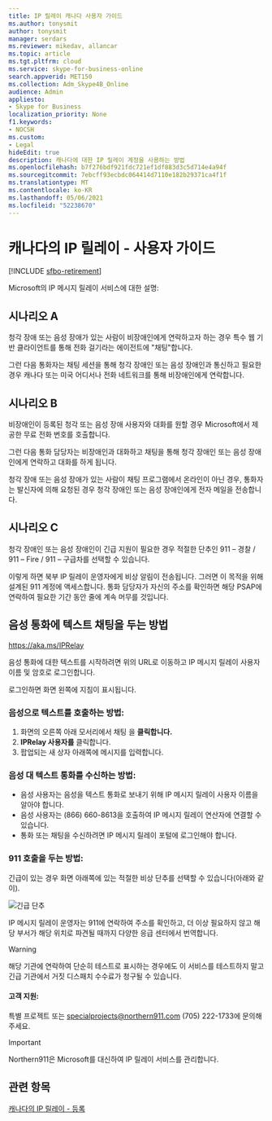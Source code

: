 ```yaml
---
title: IP 릴레이 캐나다 사용자 가이드
ms.author: tonysmit
author: tonysmit
manager: serdars
ms.reviewer: mikedav, allancar
ms.topic: article
ms.tgt.pltfrm: cloud
ms.service: skype-for-business-online
search.appverid: MET150
ms.collection: Adm_Skype4B_Online
audience: Admin
appliesto:
- Skype for Business
localization_priority: None
f1.keywords:
- NOCSH
ms.custom:
- Legal
hideEdit: true
description: 캐나다에 대한 IP 릴레이 계정을 사용하는 방법
ms.openlocfilehash: b7f276bdf921fdc721ef1df883d3c5d714e4a94f
ms.sourcegitcommit: 7ebcff93ecbdc064414d7110e182b29371ca4f1f
ms.translationtype: MT
ms.contentlocale: ko-KR
ms.lasthandoff: 05/06/2021
ms.locfileid: "52238670"
---
```

# <a name="ip-relay-in-canada---user-guide"></a>캐나다의 IP 릴레이 - 사용자 가이드

[!INCLUDE [sfbo-retirement](../../Hub/includes/sfbo-retirement.md)]

Microsoft의 IP 메시지 릴레이 서비스에 대한 설명:

## <a name="scenario-a"></a>시나리오 A
청각 장애 또는 음성 장애가 있는 사람이 비장애인에게 연락하고자 하는 경우 특수 웹 기반 클라이언트를 통해 전화 걸기라는 에이전트에 "채팅"합니다.

그런 다음 통화자는 채팅 세션을 통해 청각 장애인 또는 음성 장애인과 통신하고 필요한 경우 캐나다 또는 미국 어디서나 전화 네트워크를 통해 비장애인에게 연락합니다.

## <a name="scenario-b"></a>시나리오 B
비장애인이 등록된 청각 또는 음성 장애 사용자와 대화를 원할 경우 Microsoft에서 제공한 무료 전화 번호를 호출합니다.

그런 다음 통화 담당자는 비장애인과 대화하고 채팅을 통해 청각 장애인 또는 음성 장애인에게 연락하고 대화를 하게 됩니다.

청각 장애 또는 음성 장애가 있는 사람이 채팅 프로그램에서 온라인이 아닌 경우, 통화자는 발신자에 의해 요청된 경우 청각 장애인 또는 음성 장애인에게 전자 메일을 전송합니다.

## <a name="scenario-c"></a>시나리오 C
청각 장애인 또는 음성 장애인이 긴급 지원이 필요한 경우 적절한 단추인 911 – 경찰 / 911 – Fire / 911 – 구급차를 선택할 수 있습니다.

이렇게 하면 북부 IP 릴레이 운영자에게 비상 알림이 전송됩니다. 그러면 이 목적을 위해 설계된 911 계정에 액세스합니다. 통화 담당자가 자신의 주소를 확인하면 해당 PSAP에 연락하여 필요한 기간 동안 줄에 계속 머무를 것입니다.

## <a name="how-to-place-a-text-chat-to-voice-call"></a>음성 통화에 텍스트 채팅을 두는 방법

https://aka.ms/IPRelay

음성 통화에 대한 텍스트를 시작하려면 위의 URL로 이동하고 IP 메시지 릴레이 사용자 이름 및 암호로 로그인합니다.

로그인하면 화면 왼쪽에 지침이 표시됩니다.

### <a name="how-to-make-a-text-to-voice-call"></a>음성으로 텍스트를 호출하는 방법:
1. 화면의 오른쪽 아래 모서리에서 채팅 을 **클릭합니다.**
2. **IPRelay 사용자를** 클릭합니다.
3. 팝업되는 새 상자 아래쪽에 메시지를 입력합니다.

### <a name="how-to-receive-a-voice-to-text-call"></a>음성 대 텍스트 통화를 수신하는 방법:
- 음성 사용자는 음성을 텍스트 통화로 보내기 위해 IP 메시지 릴레이 사용자 이름을 알아야 합니다.
- 음성 사용자는 (866) 660-8613을 호출하여 IP 메시지 릴레이 연산자에 연결할 수 있습니다.
- 통화 또는 채팅을 수신하려면 IP 메시지 릴레이 포털에 로그인해야 합니다.

### <a name="how-to-place-a-911-call"></a>911 호출을 두는 방법:
긴급이 있는 경우 화면 아래쪽에 있는 적절한 비상 단추를 선택할 수 있습니다(아래와 같이).

![긴급 단추](../images/ip-relay-emergency-buttons.png)

IP 메시지 릴레이 운영자는 911에 연락하여 주소를 확인하고, 더 이상 필요하지 않고 해당 부서가 해당 위치로 파견될 때까지 다양한 응급 센터에서 번역합니다.

> [!WARNING]
> 해당 기관에 연락하여 단순히 테스트로 표시하는 경우에도 이 서비스를 테스트하지 말고 긴급 기관에서 거짓 디스패치 수수료가 청구될 수 있습니다.

#### <a name="customer-support"></a>고객 지원:
특별 프로젝트 또는 [](mailto:specialprojects@northern911.com) specialprojects@northern911.com (705) 222-1733에 문의해 주세요.

> [!IMPORTANT]
> Northern911은 Microsoft를 대신하여 IP 릴레이 서비스를 관리합니다.

## <a name="related-topics"></a>관련 항목

[캐나다의 IP 릴레이 - 등록](ip-relay-canada-email-signup.md)






